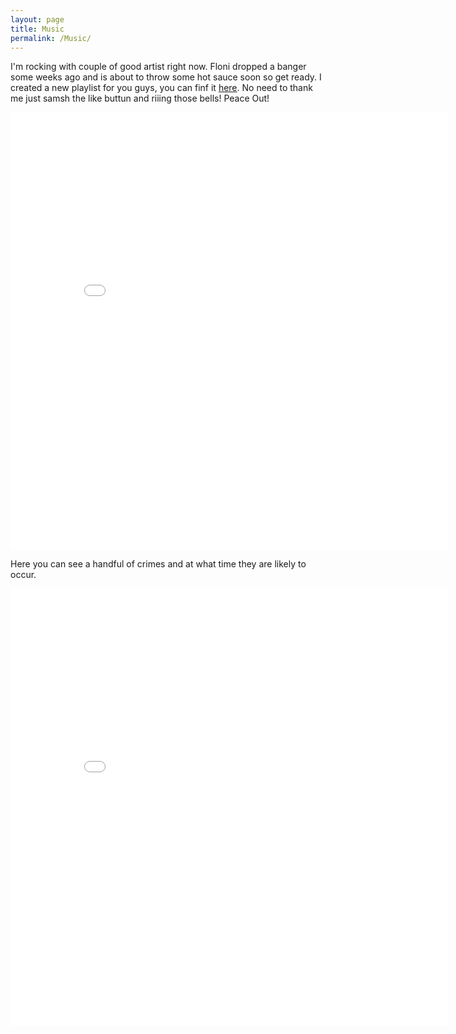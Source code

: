 ```yaml
---
layout: page
title: Music
permalink: /Music/
---
```


I'm rocking with couple of good artist right now. 
Floni dropped a banger some weeks ago and is about to throw some hot sauce soon so get ready.
I created a new playlist for you guys, you can finf it [here](https://open.spotify.com/playlist/2hC8SUhIMX2MIJqEp1Ks3P?si=7f0c08c5efae43c9). 
No need to thank me just samsh the like buttun and riiing those bells! Peace Out!

<embed 
       type="text/html" 
       src="/myMusic.html"
       width="700"
       height="700"
       >

Here you can see a handful of crimes and at what time they are  likely to occur.

<embed 
       type="text/html" 
       src="/crimesByHour.html"
       width="700"
       height="700"
       >
